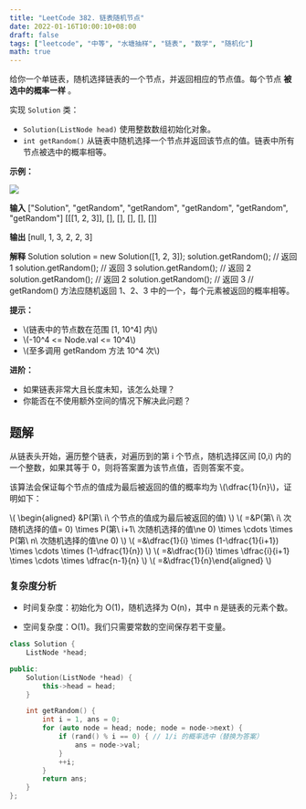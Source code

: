 ```yaml
---
title: "LeetCode 382. 链表随机节点"
date: 2022-01-16T10:00:10+08:00
draft: false
tags: ["leetcode", "中等", "水塘抽样", "链表", "数学", "随机化"]
math: true
---
```


给你一个单链表，随机选择链表的一个节点，并返回相应的节点值。每个节点 **被选中的概率一样** 。

<!--more-->

实现 `Solution` 类：

- `Solution(ListNode head)` 使用整数数组初始化对象。
- `int getRandom()` 从链表中随机选择一个节点并返回该节点的值。链表中所有节点被选中的概率相等。

**示例：**

![](https://tategotoazarasi.github.io/images/getrand-linked-list.jpg)

**输入**
["Solution", "getRandom", "getRandom", "getRandom", "getRandom", "getRandom"]
[[[1, 2, 3]], [], [], [], [], []]

**输出**
[null, 1, 3, 2, 2, 3]

**解释**
Solution solution = new Solution([1, 2, 3]);
solution.getRandom(); // 返回 1
solution.getRandom(); // 返回 3
solution.getRandom(); // 返回 2
solution.getRandom(); // 返回 2
solution.getRandom(); // 返回 3
// getRandom() 方法应随机返回 1、2、3 中的一个，每个元素被返回的概率相等。

**提示：**

- \\(链表中的节点数在范围 [1, 10^4] 内\\)
- \\(-10^4 <= Node.val <= 10^4\\)
- \\(至多调用 getRandom 方法 10^4 次\\)

**进阶：**

- 如果链表非常大且长度未知，该怎么处理？
- 你能否在不使用额外空间的情况下解决此问题？

## 题解

从链表头开始，遍历整个链表，对遍历到的第 i 个节点，随机选择区间 [0,i) 内的一个整数，如果其等于 0，则将答案置为该节点值，否则答案不变。

该算法会保证每个节点的值成为最后被返回的值的概率均为 \\(\dfrac{1}{n}\\)，证明如下：

\\( \begin{aligned} &P(第\ i\ 个节点的值成为最后被返回的值) \\)
\\( =&P(第\ i\ 次随机选择的值= 0) \times P(第\ i+1\ 次随机选择的值\ne 0) \times \cdots \times P(第\ n\ 次随机选择的值\ne 0) \\)
\\( =&\dfrac{1}{i} \times (1-\dfrac{1}{i+1}) \times \cdots \times (1-\dfrac{1}{n}) \\)
\\( =&\dfrac{1}{i} \times \dfrac{i}{i+1} \times \cdots \times \dfrac{n-1}{n} \\)
\\( =&\dfrac{1}{n}\end{aligned} \\)

### 复杂度分析

- 时间复杂度：初始化为 O(1)，随机选择为 O(n)，其中 n 是链表的元素个数。

- 空间复杂度：O(1)。我们只需要常数的空间保存若干变量。

```cpp
class Solution {
    ListNode *head;

public:
    Solution(ListNode *head) {
        this->head = head;
    }

    int getRandom() {
        int i = 1, ans = 0;
        for (auto node = head; node; node = node->next) {
            if (rand() % i == 0) { // 1/i 的概率选中（替换为答案）
                ans = node->val;
            }
            ++i;
        }
        return ans;
    }
};
```
